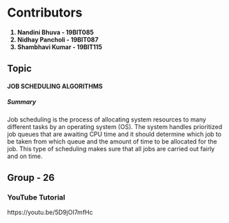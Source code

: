 <h1>Contributors</h1>
<h4> 
<ol>
  <li>
    Nandini Bhuva - 19BIT085</li>
  <li> Nidhay Pancholi - 19BIT087</li>
  <li> Shambhavi Kumar - 19BIT115</li>
  </ol>
  </h4>


<h2>Topic</h2>
<h4> JOB SCHEDULING ALGORITHMS </h4>

<h5> Summary</h5>
Job scheduling is the process of allocating system resources to many different tasks by an operating system (OS). The system handles prioritized job queues that are awaiting CPU time and it should determine which job to be taken from which queue and the amount of time to be allocated for the job. This type of scheduling makes sure that all jobs are carried out fairly and on time.


<h2> Group - 26</h2>



<h3> YouTube Tutorial</h3> 
https://youtu.be/5D9jOI7mfHc

